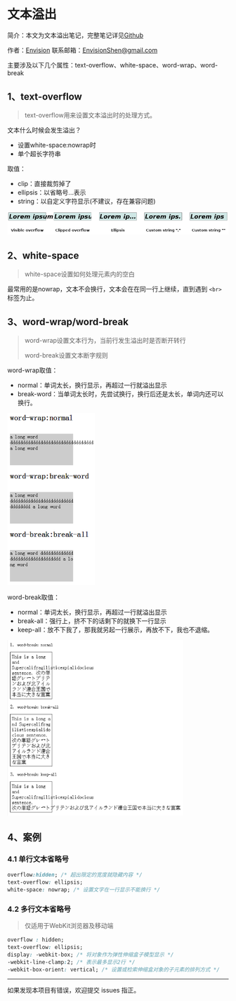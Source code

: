 # 文本溢出

简介：本文为文本溢出笔记，完整笔记详见[Github](https://github.com/MrEnvision/Front-end_learning_notes)

作者：[Envision](https://github.com/MrEnvision)         联系邮箱：[EnvisionShen@gmail.com](mailto:EnvisionShen@gmail.com)



主要涉及以下几个属性：text-overflow、white-space、word-wrap、word-break



## 1、text-overflow

> text-overflow用来设置文本溢出时的处理方式。

文本什么时候会发生溢出？

- 设置white-space:nowrap时
- 单个超长字符串

取值：

- clip：直接裁剪掉了
- ellipsis：以省略号...表示
- string：以自定义字符显示(不建议，存在兼容问题)

![text-overflow](img/pic11.png)



## 2、white-space

> white-space设置如何处理元素内的空白

最常用的是nowrap，文本不会换行，文本会在在同一行上继续，直到遇到 `<br>` 标签为止。



## 3、word-wrap/word-break

> word-wrap设置文本行为，当前行发生溢出时是否断开转行
>
> word-break设置文本断字规则

word-wrap取值：

- normal：单词太长，换行显示，再超过一行就溢出显示
- break-word：当单词太长时，先尝试换行，换行后还是太长，单词内还可以换行。

<img src='img/pic12.png' width='200'>

word-break取值：

- normal：单词太长，换行显示，再超过一行就溢出显示
- break-all：强行上，挤不下的话剩下的就换下一行显示
- keep-all：放不下我了，那我就另起一行展示，再放不下，我也不退缩。



<img src='img/pic13.png' width='400'>

## 4、案例

### 4.1 单行文本省略号

```css
overflow:hidden; /* 超出限定的宽度就隐藏内容 */
text-overflow: ellipsis;
white-space: nowrap; /* 设置文字在一行显示不能换行 */
```

### 4.2 多行文本省略号

> 仅适用于WebKit浏览器及移动端

```css
overflow : hidden;
text-overflow: ellipsis;
display: -webkit-box; /* 将对象作为弹性伸缩盒子模型显示 */
-webkit-line-clamp:2; /* 表示最多显示2行 */
-webkit-box-orient: vertical; /* 设置或检索伸缩盒对象的子元素的排列方式 */
```



------

如果发现本项目有错误，欢迎提交 issues 指正。